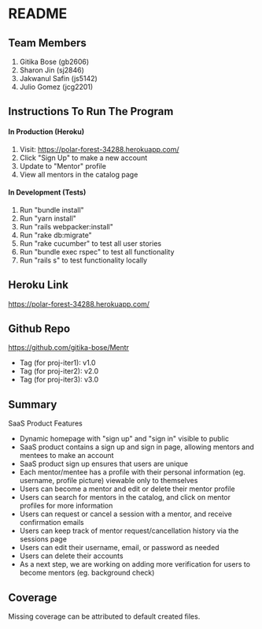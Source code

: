 # README

## Team Members
1. Gitika Bose (gb2606)
2. Sharon Jin (sj2846)
3. Jakwanul Safin (js5142)
4. Julio Gomez (jcg2201)

## Instructions To Run The Program 
#### In Production (Heroku) 
1. Visit: https://polar-forest-34288.herokuapp.com/
2. Click "Sign Up" to make a new account 
3. Update to "Mentor" profile
4. View all mentors in the catalog page

#### In Development (Tests) 
1. Run "bundle install" 
2. Run "yarn install"
3. Run "rails webpacker:install"
4. Run "rake db:migrate"
5. Run "rake cucumber" to test all user stories
7. Run "bundle exec rspec" to test all functionality 
8. Run "rails s" to test functionality locally

## Heroku Link 
https://polar-forest-34288.herokuapp.com/

## Github Repo
https://github.com/gitika-bose/Mentr

* Tag (for proj-iter1): v1.0
* Tag (for proj-iter2): v2.0
* Tag (for proj-iter3): v3.0

## Summary

SaaS Product Features 
* Dynamic homepage with "sign up" and "sign in" visible to public
* SaaS product contains a sign up and sign in page, allowing mentors and mentees to make an account
* SaaS product sign up ensures that users are unique
* Each mentor/mentee has a profile with their personal information (eg. username, profile picture) viewable only to themselves
* Users can become a mentor and edit or delete their mentor profile
* Users can search for mentors in the catalog, and click on mentor profiles for more information
* Users can request or cancel a session with a mentor, and receive confirmation emails
* Users can keep track of mentor request/cancellation history via the sessions page
* Users can edit their username, email, or password as needed 
* Users can delete their accounts 
* As a next step, we are working on adding more verification for users to become mentors (eg. background check)

## Coverage

Missing coverage can be attributed to default created files.
